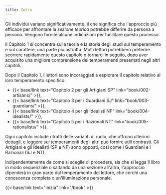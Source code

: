 ```yaml
---
title: Intro
---
```

Gli individui variano significativamente, il che significa che l'approccio più efficace per affrontare la *sezione teorica* potrebbe differire da persona a persona. Vengono fornite alcune indicazioni per facilitare questo processo.

Il Capitolo 1 si concentra sulla teoria e la storia degli studi sul temperamento e sul carattere, una parte più astratta. Molti lettori potrebbero preferire scorrere rapidamente questo capitolo o tornarci in seguito, dopo aver acquisito una migliore comprensione dei temperamenti presentati negli altri capitoli.

Dopo il Capitolo 1, i lettori sono incoraggiati a esplorare il capitolo relativo al loro temperamento specifico:

- {{< base/link text="Capitolo 2 per gli Artigiani SP" link="book/002-artisans/" >}},
- {{< base/link text="Capitolo 3 per i Guardiani SJ" link="book/003-guardians/" >}},
- {{< base/link text="Capitolo 4 per gli Idealisti NF" link="book/004-idealists/" >}},
- {{< base/link text="Capitolo 5 per i Razionali NT" link="book/005-rationalists/" >}}.

Ogni capitolo include ritratti delle varianti di ruolo, che offrono ulteriori dettagli, e leggere sui temperamenti degli altri può fornire utili contrasti. Gli Artigiani e gli Idealisti (SP e NF) sono opposti, così come i Guardiani e i Razionali (SJ e NT).

Indipendentemente da come si sceglie di procedere, sia che si legga il libro in modo sequenziale o saltando da una sezione all'altra, l'approccio dipenderà in gran parte dal temperamento del lettore, che cerchi una conoscenza completa o un'illuminazione personale.

{{< base/link text="inizia" link="/book" >}}